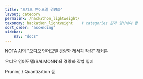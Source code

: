 ```yaml
---
title: "오디오 언어모델 경량화"
layout: category
permalink: /hackathon_lightweight/
taxonomy: hackathon_lightweight    # categories 값과 일치해야 함
sort_order: "ascending"
sidebar:
    nav: "docs"
---
```

NOTA AI의 "오디오 언어모델 경량화 레서피 작성" 해커톤

오디오 언어모델(SALMONN)의 경량화 작업 일지

Pruning / Quantization 등  

